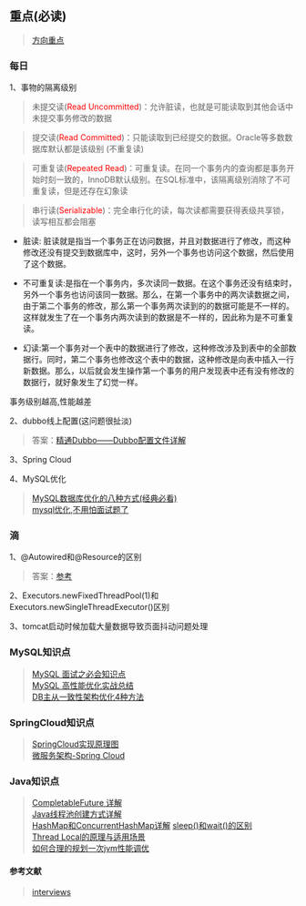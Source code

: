 ## 重点(必读)
> [方向重点](https://mp.weixin.qq.com/s/RkMxPbm8E99-rTZKmvBy6Q)

### 每日
1、事物的隔离级别
>未提交读(<font color="red">Read Uncommitted</font>)：允许脏读，也就是可能读取到其他会话中未提交事务修改的数据

>提交读(<font color="red">Read Committed</font>)：只能读取到已经提交的数据。Oracle等多数数据库默认都是该级别 (不重复读)

>可重复读(<font color="red">Repeated Read</font>)：可重复读。在同一个事务内的查询都是事务开始时刻一致的，InnoDB默认级别。在SQL标准中，该隔离级别消除了不可重复读，但是还存在幻象读

>串行读(<font color="red">Serializable</font>)：完全串行化的读，每次读都需要获得表级共享锁，读写相互都会阻塞

* 脏读: 脏读就是指当一个事务正在访问数据，并且对数据进行了修改，而这种修改还没有提交到数据库中，这时，另外一个事务也访问这个数据，然后使用了这个数据。
 
* 不可重复读:是指在一个事务内，多次读同一数据。在这个事务还没有结束时，另外一个事务也访问该同一数据。那么，在第一个事务中的两次读数据之间，由于第二个事务的修改，那么第一个事务两次读到的的数据可能是不一样的。这样就发生了在一个事务内两次读到的数据是不一样的，因此称为是不可重复读。

* 幻读:第一个事务对一个表中的数据进行了修改，这种修改涉及到表中的全部数据行。同时，第二个事务也修改这个表中的数据，这种修改是向表中插入一行新数据。那么，以后就会发生操作第一个事务的用户发现表中还有没有修改的数据行，就好象发生了幻觉一样。

事务级别越高,性能越差

2、dubbo线上配置(这问题很扯淡)
> 答案：[精通Dubbo——Dubbo配置文件详解](https://blog.csdn.net/fuyuwei2015/article/details/72836075)  

3、Spring Cloud
 
4、MySQL优化     
> [MySQL数据库优化的八种方式(经典必看)](https://www.jianshu.com/p/dac715a88b44)  
> [mysql优化,不用怕面试题了](https://blog.csdn.net/samjustin1/article/details/52314813)
   
### 滴
1、@Autowired和@Resource的区别
>答案：[参考](https://www.zhihu.com/question/39356740) 
  
2、Executors.newFixedThreadPool(1)和Executors.newSingleThreadExecutor()区别

3、tomcat启动时候加载大量数据导致页面抖动问题处理  
 
### MySQL知识点
> [MySQL 面试之必会知识点](https://www.jianshu.com/p/5052f6a454ef)  
> [MySQL 高性能优化实战总结](https://mp.weixin.qq.com/s/sRsJzFO9dPtKhovJNWN3Dg)  
> [DB主从一致性架构优化4种方法](https://mp.weixin.qq.com/s/vcvlFQywsdGzsUYVWn17Gw)

### SpringCloud知识点
> [SpringCloud实现原理图](https://www.imooc.com/article/23679)  
> [微服务架构-Spring Cloud](https://www.jfox.info/2017/%E5%BE%AE%E6%9C%8D%E5%8A%A1%E6%9E%B6%E6%9E%84springcloud.html)
### Java知识点
> [CompletableFuture 详解](https://www.jianshu.com/p/6f3ee90ab7d3)  
> [Java线程池创建方式详解](https://blog.csdn.net/u011630575/article/details/51037423)   
> [HashMap和ConcurrentHashMap详解](https://mp.weixin.qq.com/s/QhRWDFgpjQ83Yz66V_6scQ) 
> [sleep()和wait()的区别](https://mp.weixin.qq.com/s/gvaksKy2ss90bsybCnajpQ)  
> [Thread Local的原理与适用场景](https://mp.weixin.qq.com/s/2Gfk9IjIMakk3DspRYxZdQ)  
> [如何合理的规划一次jvm性能调优](https://juejin.im/post/59f02f406fb9a0451869f01c)

#### 参考文献
> [interviews](https://github.com/kdn251/interviews)





  

